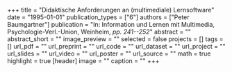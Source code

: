 +++
title = "Didaktische Anforderungen an (multimediale) Lernsoftware"
date = "1995-01-01"
publication_types = ["6"]
authors = ["Peter Baumgartner"]
publication = "In: Information und Lernen mit Multimedia, Psychologie-Verl.-Union, Weinheim, _pp. 241--252_"
abstract = ""
abstract_short = ""
image_preview = ""
selected = false
projects = []
tags = []
url_pdf = ""
url_preprint = ""
url_code = ""
url_dataset = ""
url_project = ""
url_slides = ""
url_video = ""
url_poster = ""
url_source = ""
math = true
highlight = true
[header]
image = ""
caption = ""
+++
